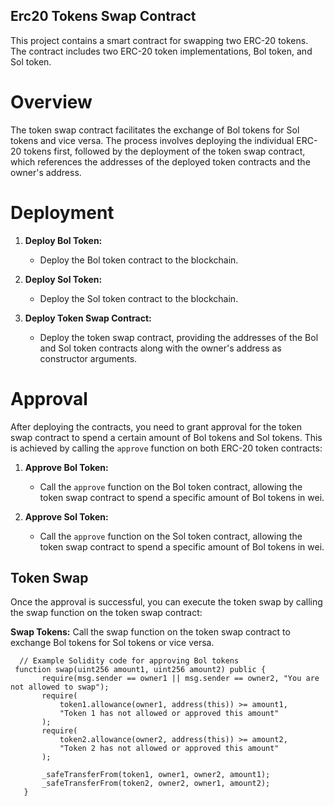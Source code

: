 ## Erc20 Tokens Swap Contract

This project contains a smart contract for swapping two ERC-20 tokens. The contract includes two ERC-20 token implementations, Bol token, and Sol token.

# Overview

The token swap contract facilitates the exchange of Bol tokens for Sol tokens and vice versa. The process involves deploying the individual ERC-20 tokens first, followed by the deployment of the token swap contract, which references the addresses of the deployed token contracts and the owner's address.

# Deployment

1. **Deploy Bol Token:**
   - Deploy the Bol token contract to the blockchain.

2. **Deploy Sol Token:**
   - Deploy the Sol token contract to the blockchain.

3. **Deploy Token Swap Contract:**
   - Deploy the token swap contract, providing the addresses of the Bol and Sol token contracts along with the owner's address as constructor arguments.

# Approval

After deploying the contracts, you need to grant approval for the token swap contract to spend a certain amount of Bol tokens and Sol tokens. This is achieved by calling the `approve` function on both ERC-20 token contracts:

1. **Approve Bol Token:**
   - Call the `approve` function on the Bol token contract, allowing the token swap contract to spend a specific amount of Bol tokens in wei.
  
2. **Approve Sol Token:**
   - Call the `approve` function on the Sol token contract, allowing the token swap contract to spend a specific amount of Bol tokens in wei.


## Token Swap

Once the approval is successful, you can execute the token swap by calling the swap function on the token swap contract:

**Swap Tokens:**
Call the swap function on the token swap contract to exchange Bol tokens for Sol tokens or vice versa.

 ```solidity
   // Example Solidity code for approving Bol tokens
  function swap(uint256 amount1, uint256 amount2) public {
        require(msg.sender == owner1 || msg.sender == owner2, "You are not allowed to swap");
        require(
            token1.allowance(owner1, address(this)) >= amount1,
            "Token 1 has not allowed or approved this amount"
        );
        require(
            token2.allowance(owner2, address(this)) >= amount2,
            "Token 2 has not allowed or approved this amount"
        );

        _safeTransferFrom(token1, owner1, owner2, amount1);
        _safeTransferFrom(token2, owner2, owner1, amount2);
    }
```

